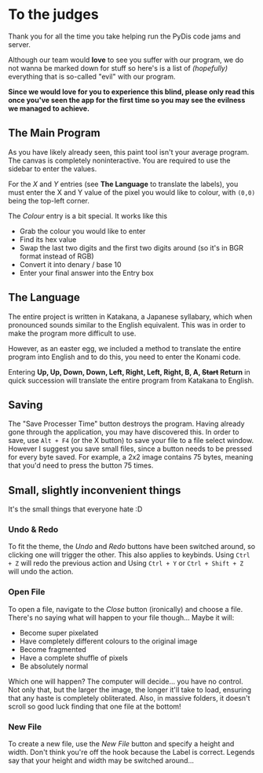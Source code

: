 # To the judges

Thank you for all the time you take helping run the PyDis code jams and server.

Although our team would **love** to see you suffer with our program, we do not wanna be marked down for stuff so here's is a list of *(hopefully)* everything that is so-called "evil" with our program.

**Since we would love for you to experience this blind, please only read this once you've seen the app for the first time so you may see the evilness we managed to achieve.**


## The Main Program

As you have likely already seen, this paint tool isn't your average program. The canvas is completely noninteractive. You are required to use the sidebar to enter the values.

For the *X* and *Y* entries (see **The Language** to translate the labels), you must enter the X and Y value of the pixel you would like to colour, with `(0,0)` being the top-left corner.

The *Colour* entry is a bit special. It works like this

* Grab the colour you would like to enter
* Find its hex value
* Swap the last two digits and the first two digits around (so it's in BGR format instead of RGB)
* Convert it into denary / base 10
* Enter your final answer into the Entry box

## The Language

The entire project is written in Katakana, a Japanese syllabary, which when pronounced sounds similar to the English equivalent. This was in order to make the program more difficult to use.

However, as an easter egg, we included a method to translate the entire program into English and to do this, you need to enter the Konami code.

Entering **Up, Up, Down, Down, Left, Right, Left, Right, B, A, ~~Start~~ Return** in quick succession will translate the entire program from Katakana to English.

## Saving

The "Save Processer Time" button destroys the program. Having already gone through the application, you may have discovered this. 
In order to save, use `Alt + F4` (or the X button) to save your file to a file select window. However I suggest you save small files, since a button needs to be pressed for every byte saved. For example, a 2x2 image contains 75 bytes, meaning that you'd need to press the button 75 times.

## Small, slightly inconvenient things
It's the small things that everyone hate :D

### Undo & Redo

To fit the theme, the *Undo* and *Redo* buttons have been switched around, so clicking one will trigger the other. This also applies to keybinds. Using `Ctrl + Z` will redo the previous action and Using `Ctrl + Y` or `Ctrl + Shift + Z` will undo the action.

### Open File

To open a file, navigate to the *Close* button (ironically) and choose a file. There's no saying what will happen to your file though... Maybe it will:
* Become super pixelated
* Have completely different colours to the original image
* Become fragmented
* Have a complete shuffle of pixels
* Be absolutely normal

Which one will happen? The computer will decide... you have no control.
Not only that, but the larger the image, the longer it'll take to load, ensuring that any haste is completely obliterated.
Also, in massive folders, it doesn't scroll so good luck finding that one file at the bottom!


### New File

To create a new file, use the *New File* button and specify a height and width. Don't think you're off the hook because the Label is correct. Legends say that your height and width may be switched around...


